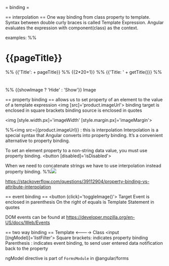 = binding =

== interpolation ==
One way binding from class property to template.
Syntax between double curly braces is called Template Expression. Angular evaluates the expression with component(class) as the context.

examples:
%% <h1>{{pageTitle}}</h1>
%% {{'Title': + pageTitle}}
%% {{2*20+1}}
%% {{'Title: ' + getTitle()}}
%% <h1 innerText={{pageTitle}}></h1>
%% {{showImage ? 'Hide' : 'Show'}} Image


== property binding ==
allows us to set property of an element to the value of a template expression
<img [src]='product.imageUrl'>
binding target is enclosed in square brackets
binding source is enclosed in quotes

<img [style.width.px]='imageWidth'
  [style.margin.px]='imageMargin'>

%%<img src={{product.imageUrl}} : this is interpolation
Interpolation is a special syntax that Angular converts into property binding. It’s a convenient alternative to property binding.

To set an element property to a non-string data value, you must use property binding.
<button [disabled]='isDisabled'>

When we need to concatenate strings we have to use interpolation instead property binding.
%%<img src=' https://angular.io/{{imagePath}}'/>

https://stackoverflow.com/questions/39112904/property-binding-vs-attribute-interpolation

== event binding ==
<button (click)='toggleImage()'>
Target Event is enclosed in parenthesis
On the right of equals is Template Statement in quotes

DOM events can be found at https://developer.mozilla.org/en-US/docs/Web/Events

== two way binding ==
Template <----> Class
<input [(ngModel)]='listFilter'>
Square brackets: indicates property binding
Parenthesis : indicates event binding, to send user entered data notification back to the property

ngModel directive is part of `FormsModule` in @angular/forms
